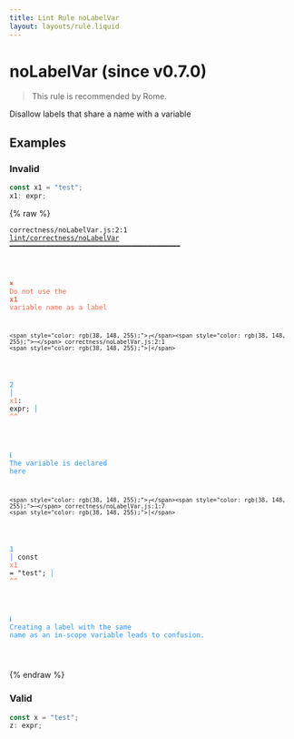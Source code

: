 ```yaml
---
title: Lint Rule noLabelVar
layout: layouts/rule.liquid
---
```


# noLabelVar (since v0.7.0)

> This rule is recommended by Rome.

Disallow labels that share a name with a variable

## Examples

### Invalid

```jsx
const x1 = "test";
x1: expr;
```

{% raw %}<pre class="language-text"><code class="language-text">correctness/noLabelVar.js:2:1 <a href="https://rome.tools/docs/lint/rules/noLabelVar">lint/correctness/noLabelVar</a> ━━━━━━━━━━━━━━━━━━━━━━━━━━━━━━━━━━━━━━━━━━

<strong><span style="color: Tomato;">  </span></strong><strong><span style="color: Tomato;">✖</span></strong> <span style="color: Tomato;">Do not use the </span><span style="color: Tomato;"><strong>x1</strong></span><span style="color: Tomato;"> variable name as a label</span>
  
    <span style="color: rgb(38, 148, 255);">┌</span><span style="color: rgb(38, 148, 255);">─</span> correctness/noLabelVar.js:2:1
    <span style="color: rgb(38, 148, 255);">│</span>
<span style="color: rgb(38, 148, 255);">  </span><span style="color: rgb(38, 148, 255);">2</span> <span style="color: rgb(38, 148, 255);">│</span> <span style="color: Tomato;">x</span><span style="color: Tomato;">1</span>: expr;
    <span style="color: rgb(38, 148, 255);">│</span> <span style="color: Tomato;">^</span><span style="color: Tomato;">^</span>
  
<strong><span style="color: rgb(38, 148, 255);">  </span></strong><strong><span style="color: rgb(38, 148, 255);">ℹ</span></strong> <span style="color: rgb(38, 148, 255);">The variable is declared here</span>
  
    <span style="color: rgb(38, 148, 255);">┌</span><span style="color: rgb(38, 148, 255);">─</span> correctness/noLabelVar.js:1:7
    <span style="color: rgb(38, 148, 255);">│</span>
<span style="color: rgb(38, 148, 255);">  </span><span style="color: rgb(38, 148, 255);">1</span> <span style="color: rgb(38, 148, 255);">│</span> const <span style="color: Tomato;">x</span><span style="color: Tomato;">1</span> = &quot;test&quot;;
    <span style="color: rgb(38, 148, 255);">│</span>       <span style="color: Tomato;">^</span><span style="color: Tomato;">^</span>
  
<strong><span style="color: rgb(38, 148, 255);">  </span></strong><strong><span style="color: rgb(38, 148, 255);">ℹ</span></strong> <span style="color: rgb(38, 148, 255);">Creating a label with the same name as an in-scope variable leads to confusion.</span>
  
</code></pre>{% endraw %}

### Valid

```jsx
const x = "test";
z: expr;
```

